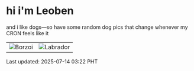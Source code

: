 # hi i'm Leoben

and i like dogs—so have some random dog pics that change whenever my CRON feels like it

|  |  |
|--------|----------|
| ![Borzoi](https://random-dog-vercel.vercel.app/api/random-borzoi?v=1752434521) | ![Labrador](https://random-dog-vercel.vercel.app/api/random-labrador?v=1752434521) |

Last updated: 2025-07-14 03:22 PHT
